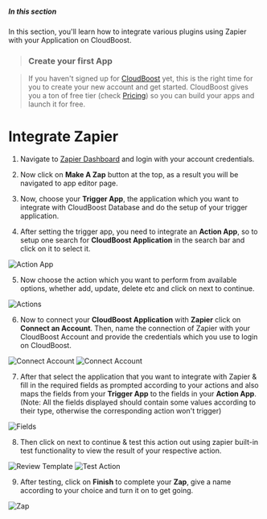 ##### In this section

In this section, you'll learn how to integrate various plugins using Zapier with your Application on CloudBoost.

>### Create your first App

>If you haven't signed up for [CloudBoost](https://www.cloudboost.io) yet, this is the right time for you to create your new account and get started. CloudBoost gives you a ton of free tier (check [Pricing](https://www.cloudboost.io/pricing)) so you can build your apps and launch it for free.

<!--# Application Credentials

To integrate Zapier with your application, you first need to have master key & application Id of your application, to grab your respective credentials, navigate to <a href="https://dashboard.cloudboost.io">Dashboard</a>, click on <span class="tut-snippet">Manage Keys Icon</span>
<img class="settings_img" alt="CB Dashboard" src="http://i.imgur.com/AC9M7dG.png">
as a result following window will appear,
<img class="settings_img" alt="Your App Credentials" src="http://i.imgur.com/PIBU1O0.png">
Now, copy your application Id & Master Key to your clipboard.-->


# Integrate Zapier

1. Navigate to <a href="https://zapier.com">Zapier Dashboard</a> and login with your account credentials.

2. Now click on **Make A Zap** button at the top, as a result you will be navigated to app editor page.

3. Now, choose your **Trigger App**, the application which you want to integrate with CloudBoost Database and do the setup of your trigger application.

4. After setting the trigger app, you need to integrate an **Action App**, so to setup one search for **CloudBoost Application** in the search bar and click on it to select it.
<img class="settings_img" alt="Action App" src="http://i.imgur.com/Bi39QXs.png">

5. Now choose the action which you want to perform from available options, whether add, update, delete etc and click on next to continue.
<img class="settings_img" alt="Actions" src="http://i.imgur.com/GtIpBCC.png">

6. Now to connect your **CloudBoost Application** with **Zapier** click on **Connect an Account**. Then, name the connection of Zapier with your CloudBoost Account and provide the credentials which you use to login on CloudBoost.
<img class="settings_img" alt="Connect Account" src="http://i.imgur.com/nuOaNJs.png">
<img class="settings_img" alt="Connect Account" src="http://i.imgur.com/WToxx7a.png">

7. After that select the application that you want to integrate with Zapier & fill in the required fields as prompted according to your actions and also maps the fields from your **Trigger App** to the fields in your **Action App**. (Note: All the fields displayed should contain some values according to their type, otherwise the corresponding action won't trigger)
<img class="settings_img" alt="Fields" src="http://i.imgur.com/RBNEVlU.png">

8. Then click on next to continue & test this action out using zapier built-in test functionality to view the result of your respective action.
<img class="settings_img" alt="Review Template" src="http://i.imgur.com/GLAbk8h.png">
<img class="settings_img" alt="Test Action" src="http://i.imgur.com/VgK4IVR.png">

9. After testing, click on **Finish** to complete your **Zap**, give a name according to your choice and turn it on to get going.
<img class="settings_img" alt="Zap" src="http://i.imgur.com/pHopocf.png">

